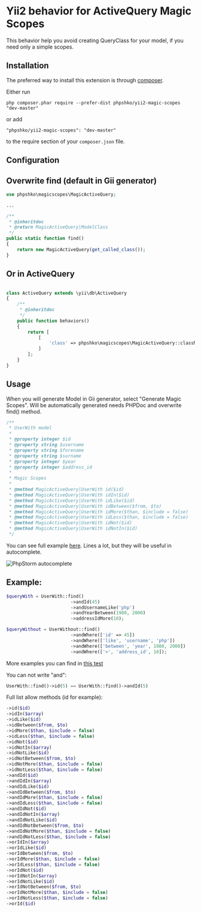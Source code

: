 Yii2 behavior for ActiveQuery Magic Scopes
===========

This behavior help you avoid creating QueryClass for your model, if you need only a simple scopes.

Installation
------------

The preferred way to install this extension is through [composer](http://getcomposer.org/download/).

Either run

```
php composer.phar require --prefer-dist phpshko/yii2-magic-scopes "dev-master"
```

or add

```
"phpshko/yii2-magic-scopes": "dev-master"
```

to the require section of your `composer.json` file.


Configuration
------------

Overwrite find (default in Gii generator)
----

```php
use phpshko\magicscopes\MagicActiveQuery;

...

/**
 * @inheritdoc
 * @return MagicActiveQuery|ModelClass
 */
public static function find()
{
    return new MagicActiveQuery(get_called_class());
}
```
    
Or in ActiveQuery
----

```php

class ActiveQuery extends \yii\db\ActiveQuery
{
    /**
     * @inheritdoc
     */
    public function behaviors()
    {
        return [
            [
                'class' => phpshko\magicscopes\MagicActiveQuery::className()
            ]
        ];
    }
}
```


Usage
------------

When you will generate Model in Gii generator, select "Generate Magic Scopes". Will be automatically generated needs PHPDoc and overwrite find() method.

```php
/**
 * UserWith model
 *
 * @property integer $id
 * @property string $username
 * @property string $forename
 * @property string $surname
 * @property integer $year
 * @property integer $address_id
 *
 * Magic Scopes
 *
 * @method MagicActiveQuery|UserWith id($id)
 * @method MagicActiveQuery|UserWith idIn($id)
 * @method MagicActiveQuery|UserWith idLike($id)
 * @method MagicActiveQuery|UserWith idBetween($from, $to)
 * @method MagicActiveQuery|UserWith idMore($than, $include = false)
 * @method MagicActiveQuery|UserWith idLess($than, $include = false)
 * @method MagicActiveQuery|UserWith idNot($id)
 * @method MagicActiveQuery|UserWith idNotIn($id)
 */
```

You can see full example [here](https://github.com/phpshko/yii2-magic-scopes/blob/master/tests/models/UserWith.php).
Lines a lot, but they will be useful in autocomplete.

![PhpStorm autocomplete](http://habrastorage.org/files/157/187/c90/157187c9064d4dcab3e9929e2567231b.png "PhpStorm autocomplete")

Example:
-----

```php
$queryWith = UserWith::find()
                        ->andId(45)
                        ->andUsernameLike('php')
                        ->andYearBetween(1980, 2000)
                        ->addressIdMore(10);

$queryWithout = UserWithout::find()
                        ->andWhere(['id' => 45])
                        ->andWhere(['like', 'username', 'php'])
                        ->andWhere(['between', 'year', 1980, 2000])
                        ->andWhere(['>', 'address_id', 10]);
```

More examples you can find in [this test](https://github.com/phpshko/yii2-magic-scopes/blob/master/tests/unit/MagicScopesTest.php)

You can not write "and":

```php
UserWith::find()->id(5) == UserWith::find()->andId(5)
```

Full list allow methods (id for example):

```php
->id($id)
->idIn($array)
->idLike($id)
->idBetween($from, $to)
->idMore($than, $include = false)
->idLess($than, $include = false)
->idNot($id)
->idNotIn($array)
->idNotLike($id)
->idNotBetween($from, $to)
->idNotMore($than, $include = false)
->idNotLess($than, $include = false)
->andId($id)
->andIdIn($array)
->andIdLike($id)
->andIdBetween($from, $to)
->andIdMore($than, $include = false)
->andIdLess($than, $include = false)
->andIdNot($id)
->andIdNotIn($array)
->andIdNotLike($id)
->andIdNotBetween($from, $to)
->andIdNotMore($than, $include = false)
->andIdNotLess($than, $include = false)
->orIdIn($array)
->orIdLike($id)
->orIdBetween($from, $to)
->orIdMore($than, $include = false)
->orIdLess($than, $include = false)
->orIdNot($id)
->orIdNotIn($array)
->orIdNotLike($id)
->orIdNotBetween($from, $to)
->orIdNotMore($than, $include = false)
->orIdNotLess($than, $include = false)
->orId($id)
```
